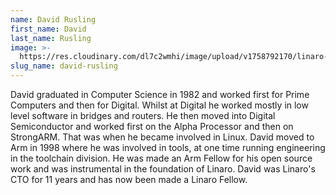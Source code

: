 ```yaml
---
name: David Rusling
first_name: David
last_name: Rusling
image: >-
  https://res.cloudinary.com/dl7c2wmhi/image/upload/v1758792170/linaro-website/images/author/david-rusling
slug_name: david-rusling
---
```


David graduated in Computer Science in 1982 and worked first for Prime Computers and then for Digital. Whilst at Digital he worked mostly in low level software in bridges and routers. He then moved into Digital Semiconductor and worked first on the Alpha Processor and then on StrongARM. That was when he became involved in Linux. David moved to Arm in 1998 where he was involved in tools, at one time running engineering in the toolchain division. He was made an Arm Fellow for his open source work and was instrumental in the foundation of Linaro. David was Linaro's CTO for 11 years and has now been made a Linaro Fellow.
